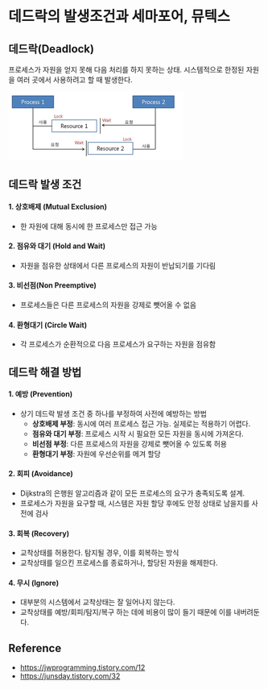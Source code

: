# 데드락의 발생조건과 세마포어, 뮤텍스


## 데드락(Deadlock)

프로세스가 자원을 얻지 못해 다음 처리를 하지 못하는 상태. 
시스템적으로 한정된 자원을 여러 곳에서 사용하려고 할 때 발생한다.

![deadlock](img/deadlock.png)


## 데드락 발생 조건

#### 1. 상호배제 (Mutual Exclusion)
- 한 자원에 대해 동시에 한 프로세스만 접근 가능
#### 2. 점유와 대기 (Hold and Wait)
- 자원을 점유한 상태에서 다른 프로세스의 자원이 반납되기를 기다림
#### 3. 비선점(Non Preemptive)
- 프로세스들은 다른 프로세스의 자원을 강제로 뺏어올 수 없음
#### 4. 환형대기 (Circle Wait)
- 각 프로세스가 순환적으로 다음 프로세스가 요구하는 자원을 점유함


## 데드락 해결 방법

#### 1. 예방 (Prevention)
- 상기 데드락 발생 조건 중 하나를 부정하여 사전에 예방하는 방법
  - <b>상호배제 부정</b>: 동시에 여러 프로세스 접근 가능. 실제로는 적용하기 어렵다.
  - <b>점유와 대기 부정</b>: 프로세스 시작 시 필요한 모든 자원을 동시에 가져온다.
  - <b>비선점 부정</b>: 다른 프로세스의 자원을 강제로 뺏어올 수 있도록 허용
  - <b>환형대기 부정</b>: 자원에 우선순위를 메겨 할당

#### 2. 회피 (Avoidance)
- Dijkstra의 은행원 알고리즘과 같이 모든 프로세스의 요구가 충족되도록 설계.
- 프로세스가 자원을 요구할 때, 시스템은 자원 할당 후에도 안정 상태로 남을지를 사전에 검사
  
#### 3. 회복 (Recovery)
- 교착상태를 허용한다. 탐지될 경우, 이를 회복하는 방식
- 교착상태를 일으킨 프로세스를 종료하거나, 할당된 자원을 해제한다.

#### 4. 무시 (Ignore)
- 대부분의 시스템에서 교착상태는 잘 일어나지 않는다.
- 교착상태를 예방/회피/탐지/복구 하는 데에 비용이 많이 들기 때문에 이를 내버려둔다.



## Reference

- https://jwprogramming.tistory.com/12
- https://junsday.tistory.com/32
